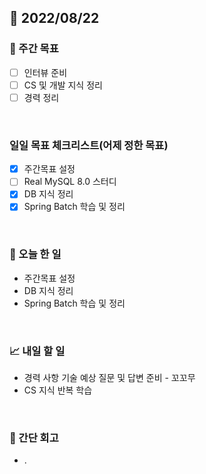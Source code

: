 ## 📅 2022/08/22


### 👏 주간 목표

- [ ] 인터뷰 준비
- [ ] CS 및 개발 지식 정리
- [ ] 경력 정리

<br/>

### 일일 목표 체크리스트(어제 정한 목표)

- [x] 주간목표 설정
- [ ] Real MySQL 8.0 스터디
- [x] DB 지식 정리
- [x] Spring Batch 학습 및 정리

<br/>

### 💯 오늘 한 일

- 주간목표 설정
- DB 지식 정리
- Spring Batch 학습 및 정리

<br/>

### 📈 내일 할 일

- 경력 사항 기술 예상 질문 및 답변 준비 - 꼬꼬무
- CS 지식 반복 학습

<br/>

### 🤔 간단 회고
 
- .  

